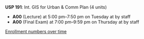 **USP 191**: Int. GIS for Urban & Comm Plan (4 units)

- **A00** (Lecture) at 5:00 pm–7:50 pm on Tuesday at   by staff
- **A00** (Final Exam) at 7:00 pm–9:59 pm on Thursday at   by staff

[Enrollment numbers over time](./USP191.tsv)
